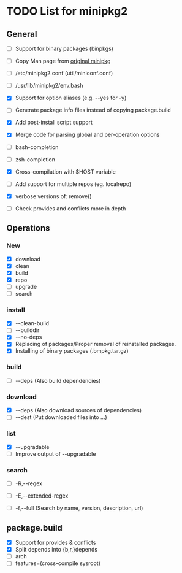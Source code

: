 # TODO List for minipkg2


## General
- [ ] Support for binary packages (binpkgs)
- [ ] Copy Man page from [original minipkg](https://github.com/riscygeek/micro-linux/blob/e5e44de4fb51311958726bf58a0148af3f2b28dc/minipkg/minipkg.8)
- [ ] /etc/minipkg2.conf (util/miniconf.conf)
- [ ] /usr/lib/minipkg2/env.bash
- [x] Support for option aliases (e.g. --yes for -y)
- [ ] Generate package.info files instead of copying package.build
- [x] Add post-install script support
- [x] Merge code for parsing global and per-operation options
- [ ] bash-completion
- [ ] zsh-completion
- [x] Cross-compilation with $HOST variable
- [ ] Add support for multiple repos (eg. localrepo)
- [x] verbose versions of: remove()
- [ ] Check provides and conflicts more in depth


## Operations

### New
- [x] download
- [x] clean
- [x] build
- [x] repo
- [ ] upgrade
- [ ] search

### install
- [x] --clean-build
- [ ] --builddir
- [x] --no-deps
- [x] Replacing of packages/Proper removal of reinstalled packages.
- [x] Installing of binary packages (.bmpkg.tar.gz)

### build
- [ ] --deps (Also build dependencies)

### download
- [x] --deps (Also download sources of dependencies)
- [ ] --dest (Put downloaded files into ...)

### list
- [x] --upgradable
- [ ] Improve output of --upgradable

### search
- [ ] -R,--regex
- [ ] -E,--extended-regex
- [ ] -f,--full (Search by name, version, description, url)


## package.build
- [x] Support for provides & conflicts
- [x] Split depends into {b,r,}depends
- [ ] arch
- [ ] features=(cross-compile sysroot)
